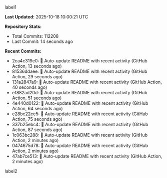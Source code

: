 
label1 
<!-- ACTIVITY_START -->
**Last Updated:** 2025-10-18 10:00:21 UTC

**Repository Stats:**
- Total Commits: 112208
- Last Commit: 14 seconds ago

**Recent Commits:**
- 2ca4c319e0: 🤖 Auto-update README with recent activity (GitHub Action, 13 seconds ago)
- 81536ddaee: 🤖 Auto-update README with recent activity (GitHub Action, 29 seconds ago)
- 131a2847a9: 🤖 Auto-update README with recent activity (GitHub Action, 40 seconds ago)
- ef882ad20d: 🤖 Auto-update README with recent activity (GitHub Action, 51 seconds ago)
- 4e440d0122: 🤖 Auto-update README with recent activity (GitHub Action, 64 seconds ago)
- e28bc22ce5: 🤖 Auto-update README with recent activity (GitHub Action, 75 seconds ago)
- 337b25ebc4: 🤖 Auto-update README with recent activity (GitHub Action, 87 seconds ago)
- 1c063bc288: 🤖 Auto-update README with recent activity (GitHub Action, 2 minutes ago)
- 0474675d78: 🤖 Auto-update README with recent activity (GitHub Action, 2 minutes ago)
- 47ab7ce513: 🤖 Auto-update README with recent activity (GitHub Action, 2 minutes ago)
<!-- ACTIVITY_END -->

label2
